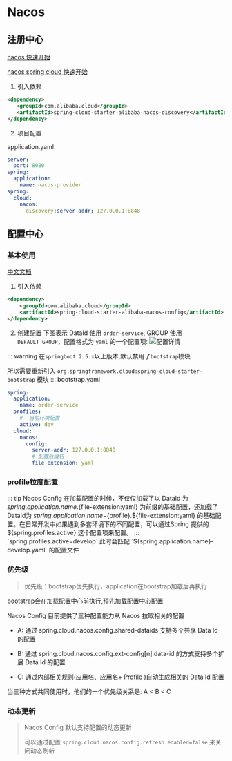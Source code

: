 # Nacos

## 注册中心

[nacos 快速开始](https://nacos.io/zh-cn/docs/quick-start.html)

[nacos spring cloud 快速开始](https://nacos.io/zh-cn/docs/quick-start-spring-cloud.html)

1. 引入依赖

``` xml
<dependency>
   <groupId>com.alibaba.cloud</groupId>
   <artifactId>spring-cloud-starter-alibaba-nacos-discovery</artifactId>
</dependency>
```

2. 项目配置

application.yaml

``` yaml
server:
  port: 8080
spring:
  application:
    name: nacos-provider
spring:
  cloud:
    nacos:
      discovery:server-addr: 127.0.0.1:8848
```

## 配置中心

### 基本使用

[中文文档](https://github.com/alibaba/spring-cloud-alibaba/blob/2022.x/spring-cloud-alibaba-docs/src/main/asciidoc-zh/nacos-config.adoc)

1. 引入依赖

``` xml
<dependency>
    <groupId>com.alibaba.cloud</groupId>
    <artifactId>spring-cloud-starter-alibaba-nacos-config</artifactId>
</dependency>
```

2. 创建配置
下图表示 DataId 使用 `order-service`, GROUP 使用 `DEFAULT_GROUP`，配置格式为 `yaml` 的一个配置项:
![配置详情](https://cdn.azhiyuan.com.cn/markdown/img/2023/01/12/20230112201344.png)

::: warning
在`springboot 2.5.x`以上版本,默认禁用了`bootstrap`模块

所以需要重新引入 `org.springframework.cloud:spring-cloud-starter-bootstrap` 模块
:::
bootstrap.yaml

``` yaml
spring:
  application:
    name: order-service
  profiles:
    #  当前环境配置
    active: dev
  cloud:
    nacos:
      config:
        server-addr: 127.0.0.1:8848
        # 配置后缀名
        file-extension: yaml
```

### profile粒度配置

::: tip
Nacos Config 在加载配置的时候，不仅仅加载了以 DataId 为 ${spring.application.name}.${file-extension:yaml} 为前缀的基础配置，还加载了DataId为 ${spring.application.name}-${profile}.${file-extension:yaml} 的基础配置。在日常开发中如果遇到多套环境下的不同配置，可以通过Spring 提供的 ${spring.profiles.active} 这个配置项来配置。
:::
`spring.profiles.active=develop` 此时会匹配 `${spring.application.name}-develop.yaml` 的配置文件

### 优先级
>
> 优先级：bootstrap优先执行，application在bootstrap加载后再执行
>
bootstrap会在加载配置中心前执行,预先加载配置中心配置

Nacos Config 目前提供了三种配置能力从 Nacos 拉取相关的配置

- A: 通过 spring.cloud.nacos.config.shared-dataids 支持多个共享 Data Id 的配置

- B: 通过 spring.cloud.nacos.config.ext-config[n].data-id 的方式支持多个扩展 Data Id 的配置

- C: 通过内部相关规则(应用名、应用名+ Profile )自动生成相关的 Data Id 配置

当三种方式共同使用时，他们的一个优先级关系是: A < B < C

### 动态更新
>
> Nacos Config 默认支持配置的动态更新
>
> 可以通过配置 `spring.cloud.nacos.config.refresh.enabled=false` 来关闭动态刷新
